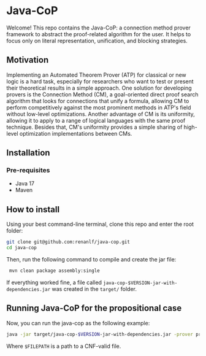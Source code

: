 # Java-CoP

Welcome! This repo contains the Java-CoP: a connection method prover framework to abstract the proof-related algorithm for the user. It helps to focus only on literal representation, unification, and blocking strategies.

## Motivation

Implementing an Automated Theorem Prover (ATP) for classical or new logic is a hard task, especially for researchers who want to test or present their theoretical results in a simple approach.
One solution for developing provers is the Connection Method (CM), a goal-oriented direct proof search algorithm that looks for connections that unify a formula, allowing CM to perform competitively against the most prominent methods in ATP's field without low-level optimizations.
Another advantage of CM is its uniformity, allowing it to apply to a range of logical languages with the same proof technique.
Besides that, CM's uniformity provides a simple sharing of high-level optimization implementations between CMs.

## Installation

### Pre-requisites
- Java 17
- Maven

## How to install

Using your best command-line terminal, clone this repo and enter the root folder:
```bash
git clone git@github.com:renanlf/java-cop.git
cd java-cop
```
Then, run the following command to compile and create the jar file:
```bash
 mvn clean package assembly:single
```
If everything worked fine, a file called ```java-cop-$VERSION-jar-with-dependencies.jar``` was created in the `target/` folder.

## Running Java-CoP for the propositional case

Now, you can run the java-cop as the following example:
```bash
java -jar target/java-cop-$VERSION-jar-with-dependencies.jar -prover propositional -file $FILEPATH
```
Where `$FILEPATH` is a path to a CNF-valid file.
